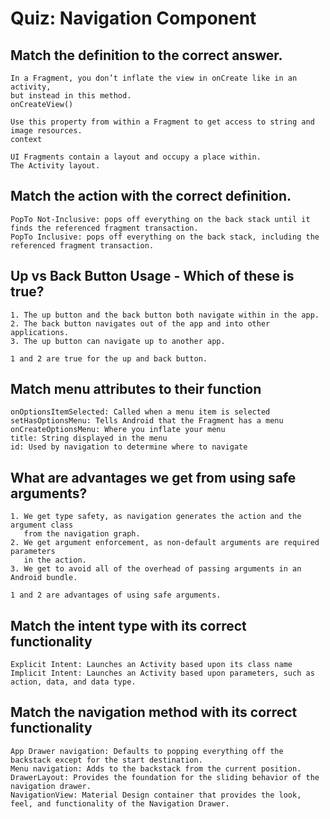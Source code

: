 # Quiz: Navigation Component

## Match the definition to the correct answer.

```
In a Fragment, you don’t inflate the view in onCreate like in an activity, 
but instead in this method.
onCreateView()

Use this property from within a Fragment to get access to string and image resources.
context

UI Fragments contain a layout and occupy a place within.
The Activity layout.
```

## Match the action with the correct definition.

```
PopTo Not-Inclusive: pops off everything on the back stack until it finds the referenced fragment transaction.
PopTo Inclusive: pops off everything on the back stack, including the referenced fragment transaction.
```

## Up vs Back Button Usage - Which of these is true?

```
1. The up button and the back button both navigate within in the app.
2. The back button navigates out of the app and into other applications.
3. The up button can navigate up to another app.

1 and 2 are true for the up and back button.
```

## Match menu attributes to their function

```
onOptionsItemSelected: Called when a menu item is selected
setHasOptionsMenu: Tells Android that the Fragment has a menu
onCreateOptionsMenu: Where you inflate your menu
title: String displayed in the menu
id: Used by navigation to determine where to navigate
```

## What are advantages we get from using safe arguments?

```
1. We get type safety, as navigation generates the action and the argument class
   from the navigation graph.
2. We get argument enforcement, as non-default arguments are required parameters
   in the action.
3. We get to avoid all of the overhead of passing arguments in an Android bundle.

1 and 2 are advantages of using safe arguments.
```

## Match the intent type with its correct functionality

```
Explicit Intent: Launches an Activity based upon its class name
Implicit Intent: Launches an Activity based upon parameters, such as action, data, and data type.
```

## Match the navigation method with its correct functionality

```
App Drawer navigation: Defaults to popping everything off the backstack except for the start destination.
Menu navigation: Adds to the backstack from the current position.
DrawerLayout: Provides the foundation for the sliding behavior of the navigation drawer.
NavigationView: Material Design container that provides the look, feel, and functionality of the Navigation Drawer.
```

